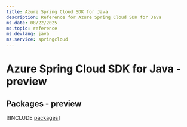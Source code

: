 ```yaml
---
title: Azure Spring Cloud SDK for Java
description: Reference for Azure Spring Cloud SDK for Java
ms.date: 08/22/2025
ms.topic: reference
ms.devlang: java
ms.service: springcloud
---
```

# Azure Spring Cloud SDK for Java - preview
## Packages - preview
[!INCLUDE [packages](spring-cloud-index.md)]